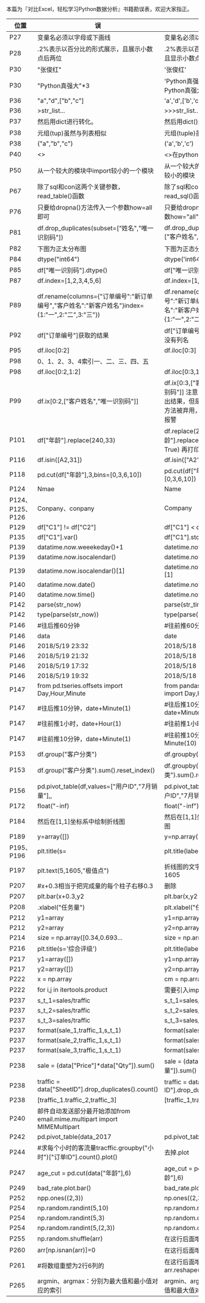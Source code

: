 ﻿本篇为『对比Excel，轻松学习Python数据分析』书籍勘误表，欢迎大家指正。

|位置|误|正|
|---|---|---|
|P27|变量名必须以字母或下画线|变量名必须以字母或下划线|
|P28|.2%表示以百分比的形式展示，且展示小数点后两位|.2%表示以百分比的形式展示，且显示小数点后两位|
|P30|"张俊红"|'张俊红'|
|P30|"Python真强大"*3|'Python真强大Python真强大Python真强大'|
|P36|"a","d",["b","c"]|'a','d',['b','c']|
|P36|>str_list...|>>>str_list...|
|P37|然后用dict进行转化。|然后用dict()进行转化。|
|P38|元组(tup)虽然与列表相似|元组(tuple)虽然与列表相似|
|P38|("a","b","c")|('a','b','c')|
|P40|<>|<>在python3.x中已经取消|
|P50|从一个较大的模块中import较小的一个模块|从一个较大的模块中import一个较小的模块|
|P67|除了sql和con这两个关键参数，read_table()函数|除了sql和con这两个关键参数，read_sql()函数|
|P76|只要给dropna()方法传入一个参数how=all即可|只要给dropna()方法传入一个参数how="all"即可|
|P81|df.drop_duplicates(subset=["姓名","唯一识别码"])|df.drop_duplicates(subset=["客户姓名","唯一识别码"])|
|P82|下图为正太分布图|下图为正态分布图|
|P84|dtype("int64")|dtype('int64')|
|P85|df["唯一识别码"].dtype()|df["唯一识别码"].dtype|
|P87|df.index=[1,2,3,4,5,6]|df.index=[1,2,3,4,5]|
|P89|df.rename(columns={"订单编号":"新订单编号","客户姓名":"新客户姓名"}index={1:"一",2:"二",3:"三"})|df.rename(columns={"订单编号":"新订单编号","客户姓名":"新客户姓名"},index={1:"一",2:"二",3:"三"})|
|P92|df["订单编号"]获取的结果|df["订单编号"]获取到的结果中没有列名|
|P95|df.iloc[0:2]|df.iloc[0:3]|
|P98|0、1、2、3、4索引一、二、三、四、五|
|P98|df.iloc[0:2,1:2]|df.iloc[0:3,1:3]|
|P99|df.ix[0:2,["客户姓名","唯一识别码"]]|df.ix[0:3,["客户姓名","唯一识别码"]] 注意：使用ix也可以得出结果，但是会报警告，因为ix方法被弃用，换成loc即可消除报警|
|P101|df["年龄"].replace(240,33)|df.replace(240,33)或者  df["年龄"].replace(240,33,inplace = True) 再打印df|
|P116|df.isin([A2,31])|df.isin(["A2",31])|
|P118|pd.cut(df["年龄"],3,bins=[0,3,6,10])|pd.cut(df["年龄"],bins=[0,3,6,10])|
|P124|Nmae|Name|
|P124、P125、P126|Conpany、conpany|Company|
|P129|df["C1"] != df["C2"]|df["C1"] < df["C2"]|
|P135|df["C1"].var()|df["C1"].std()|
|P139|datatime.now.weeekeday()+1|datetime.now().weekday()+1|
|P139|datatime.now.isocalendar()|datetime.now().isocalendar()|
|P139|datatime.now.isocalendar()[1]|datetime.now().isocalendar()[1]|
|P140|datatime.now.date()|datetime.now().date()|
|P140|datatime.now.time()|datetime.now().time()|
|P142|parse(str_now)|parse(str_time)|
|P142|type(parse(str_now))|type(parse(str_time))|
|P146|#往后推60分钟|#往前推60分钟|
|P146|data|date|
|P146|2018/5/19 23:32|2018/5/18 23:32|
|P146|2018/5/19 21:32|2018/5/18 21:32|
|P146|2018/5/19 17:32|2018/5/18 17:32|
|P146|2018/5/19 19:32|2018/5/18 19:32|
|P147|from pd.tseries.offsets import Day,Hour,Minute|from pandas.tseries.offsets import Day,Hour,Minute|
|P147|#往后推10分钟，date+Minute(1)|#往后推10分钟，date+Minute(10)|
|P147|#往前推1小时，date+Hour(1)|#往前推1小时，date-Hour(1)|
|P147|#往前推10分钟，date+Minute(1)|#往前推10分钟，date-Minute(10)|
|P153|df.group("客户分类")|df.groupby("客户分类")|
|P153|df.group("客户分类").sum().reset_index()|df.groupby("客户分类").sum().reset_index()|
|P156|pd.pivot_table(df,values=["用户ID","7月销量"],,|pd.pivot_table(df,values=["用户ID","7月销量"],|
|P172|float("-inf)|float("-inf")|
|P184|然后在[1,1]坐标系中绘制折线图|然后在[1,1]坐标系中绘制柱状图|
|P189|y=array([])|y=np.array([])|
|P195、P196|plt.title(s=|plt.title(label=|
|P197|plt.text(5,1605,"极值点")|折线图的文字是"极值点"点不是1605|
|P207|#x+0.3相当于把完成量的每个柱子右移0.3|删除|
|P207|plt.bar(x+0.3,y2|plt.bar(x,y2|
|P208|.xlabel("任务量")|plt.xlabel("任务量")|
|P212|y1=array|y1=np.array|
|P212|y2=array|y2=np.array|
|P214|size = np.array([0.34,0.693...|size = np.array([3.4,0.693|
|P216|plt.title(s='综合评级') |plt.title(label='综合评级') |
|P217|y1=array([])|y1=np.array([])|
|P217|y2=array([])|y2=np.array([])|
|P222|x = np.array|cm = np.array|
|P222|for i,j in itertools.product|需要引入import itertools|
|P237|s_t_1=sales/traffic|s_t_1=sales_1/traffic_1|
|P237|s_t_2=sales/traffic|s_t_2=sales_2/traffic_2|
|P237|s_t_3=sales/traffic|s_t_3=sales_3/traffic_3|
|P237|format(sale_1,traffic_1,s_t_1)|format(sales_1,traffic_1,s_t_1)|
|P237|format(sale_2,traffic_1,s_t_1)|format(sales_2,traffic_1,s_t_1)|
|P237|format(sale_3,traffic_1,s_t_1)|format(sales_3,traffic_1,s_t_1)|
|P238|sale = (data["Price"]\*data["Qty"]).sum()|sale = (data["单价"]*data["销量"]).sum()|
|P238|traffic = data["SheetID"].drop_duplicates().count()|traffic = data["订单ID"].drop_duplicates().count()|
|P238| [traffic_1.traffic_2,traffic_3]|[traffic_1,traffic_2,traffic_3]|
|P240|邮件自动发送部分最开始添加from email.mime.multipart import MIMEMultipart||
|P242|pd.pivot_table(data_2017|pd.pivot_table(data|
|P244|#求每个小时的客流量tracffic.groupby("小时")["订单ID"].count().plot()|去掉.plot|
|P247|age_cut = pd.cut(data["年龄"],6)|age_cut = pd.qcut(data["年龄"],6)|
|P249|bad_rate.plot.bar()|bad_rate.plot()|
|P252|npp.ones((2,3))|np.ones((2,3))|
|P254|np.random.randint(5,10)|np.random.randint(5,size=10)|
|P254|np.random.randint(5,3)|np.random.choice(5,3)|
|P254|np.random.randint(5,(2,3))|np.random.choice(5,(2,3))|
|P255|np.random.shuffle(arr)| 在这行后面增加arr输出|
|P260|arr[np.isnan(arr)]=0| 在这行后面增加arr输出|
|P261|#将数组重塑为2行6列的| 在这行后面增加arr.reshape(2,6)|
|P265|argmin、argmax：分别为最大值和最小值对应的索引| argmin、argmax：分别为最小值和最大值对应的索引|
